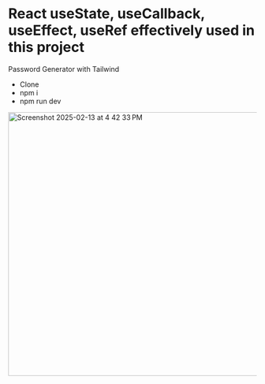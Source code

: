 # React useState, useCallback, useEffect, useRef effectively used in this project 
Password Generator with Tailwind 


- Clone 
- npm i 
- npm run dev



<img width="535" alt="Screenshot 2025-02-13 at 4 42 33 PM" src="https://github.com/user-attachments/assets/2be26257-8301-4fdd-bb27-80ec4357ae73" />
